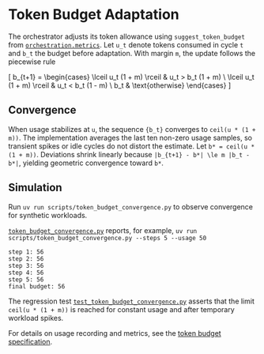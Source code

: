 # Token Budget Adaptation

The orchestrator adjusts its token allowance using
`suggest_token_budget` from
[`orchestration.metrics`](../../src/autoresearch/orchestration/metrics.py).
Let `u_t` denote tokens consumed in cycle `t` and `b_t` the budget before
adaptation. With margin `m`, the update follows the piecewise rule

\[
b_{t+1} =
\begin{cases}
\lceil u_t (1 + m) \rceil & u_t > b_t (1 + m) \\
\lceil u_t (1 + m) \rceil & u_t < b_t (1 - m) \\
b_t & \text{otherwise}
\end{cases}
\]

## Convergence

When usage stabilizes at `u`, the sequence `{b_t}` converges to
`ceil(u * (1 + m))`. The implementation averages the last ten non-zero
usage samples, so transient spikes or idle cycles do not distort the
estimate. Let `b* = ceil(u * (1 + m))`. Deviations shrink linearly because
`|b_{t+1} - b*| \le m |b_t - b*|`, yielding geometric convergence toward
`b*`.

## Simulation

Run `uv run scripts/token_budget_convergence.py` to observe convergence
for synthetic workloads.

[`token_budget_convergence.py`](../../scripts/token_budget_convergence.py)
reports, for example,
`uv run scripts/token_budget_convergence.py --steps 5 --usage 50`
```
step 1: 56
step 2: 56
step 3: 56
step 4: 56
step 5: 56
final budget: 56
```

 The regression test [`test_token_budget_convergence.py`][tb-test]
 asserts that the limit `ceil(u * (1 + m))` is reached for constant usage
 and after temporary workload spikes.

 For details on usage recording and metrics, see the
 [token budget specification](../token_budget_spec.md).

[tb-test]: ../../tests/unit/test_token_budget_convergence.py
